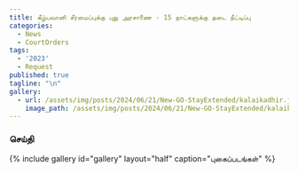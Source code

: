 ```yaml
---
title: கீழ்பவானி சீரமைப்புக்கு புது அரசாணை - 15 நாட்களுக்கு தடை நீட்டிப்பு 
categories:
  - News
  - CourtOrders
tags:
  - '2023'
  - Request
published: true
tagline: "\n"
gallery:
  - url: /assets/img/posts/2024/06/21/New-GO-StayExtended/kalaikadhir.jpg
    image_path: /assets/img/posts/2024/06/21/New-GO-StayExtended/kalaikadhir.jpg
---
```



### செய்தி

{% include gallery id="gallery" layout="half" caption="புகைப்படங்கள்" %}
